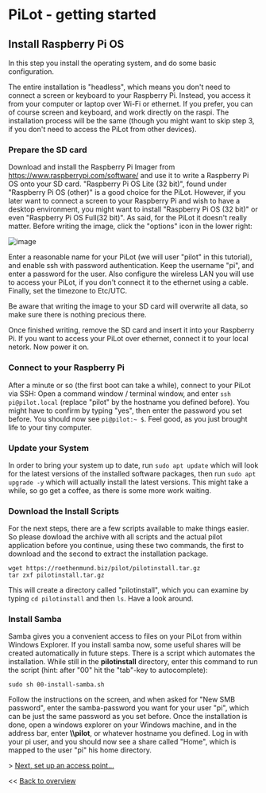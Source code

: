 # PiLot - getting started
## Install Raspberry Pi OS
In this step you install the operating system, and do some basic configuration.

The entire installation is "headless", which means you don't need to connect a screen or keyboard to your Raspberry Pi. Instead, you access it from your computer or laptop over Wi-Fi or ethernet. If you prefer, you can of course screen and keyboard, and work directly on the raspi. The installation process will be the same (though you might want to skip step 3, if you don't need to access the PiLot from other devices).

### Prepare the SD card
Download and install the Raspberry Pi Imager from https://www.raspberrypi.com/software/ and use it to write a Raspberry Pi OS onto your SD card. "Raspberry Pi OS Lite (32 bit)", found under "Raspberry Pi OS (other)" is a good choice for the PiLot. However, if you later want to connect a screen to your Raspberry Pi and wish to have a desktop environment, you might want to install "Raspberry Pi OS (32 bit)" or even "Raspberry Pi OS Full(32 bit)". As said, for the PiLot it doesn't really matter. Before writing the image, click the "options" icon in the lower right:

![image](https://user-images.githubusercontent.com/96988699/222913634-336a7d58-a88d-4929-9da8-e2f2a545eb5a.png)


Enter a reasonable name for your PiLot (we will user "pilot" in this tutorial), and enable ssh with password authentication. Keep the username "pi", and enter a password for the user. Also configure the wireless LAN you will use to access your PiLot, if you don't connect it to the ethernet using a cable. Finally, set the timezone to Etc/UTC. 

Be aware that writing the image to your SD card will overwrite all data, so make sure there is nothing precious there.

Once finished writing, remove the SD card and insert it into your Raspberry Pi. If you want to access your PiLot over ethernet, connect it to your local netork. Now power it on.

### Connect to your Raspberry Pi
After a minute or so (the first boot can take a while), connect to your PiLot via SSH: Open a command window / terminal window, and enter `ssh pi@pilot.local` (replace "pilot" by the hostname you defined before). You might have to confirm by typing "yes", then enter the password you set before. You should now see `pi@pilot:~ $`. Feel good, as you just brought life to your tiny computer. 

### Update your System
In order to bring your system up to date, run `sudo apt update` which will look for the latest versions of the installed software packages, then run `sudo apt upgrade -y` which will actually install the latest versions. This might take a while, so go get a coffee, as there is some more work waiting.

### Download the Install Scripts
For the next steps, there are a few scripts available to make things easier. So please dowload the archive with all scripts and the actual pilot application before you continue, using these two commands, the first to download and the second to extract the installation package.

```
wget https://roethenmund.biz/pilot/pilotinstall.tar.gz
tar zxf pilotinstall.tar.gz
```
This will create a directory called "pilotinstall", which you can examine by typing `cd pilotinstall` and then `ls`. Have a look around.

### Install Samba
Samba gives you a convenient access to files on your PiLot from within Windows Explorer. If you install samba now, some useful shares will be created automatically  in future steps. There is a script which automates the installation. While still in the **pilotinstall** directory, enter this command to run the script (hint: after "00" hit the "tab"-key to autocomplete):
```
sudo sh 00-install-samba.sh
```
Follow the instructions on the screen, and when asked for "New SMB password", enter the samba-password you want for your user "pi", which can be just the same password as you set before. Once the installation is done, open a windows explorer on your Windows machine, and in the address bar, enter **\\\\pilot**, or whatever hostname you defined. Log in with your pi user, and you should now see a share called "Home", which is mapped to the user "pi" his home directory.

\> [Next, set up an access point...](ap.md)

<< [Back to overview](user.md)
